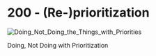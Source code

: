 # 200 - (Re-)prioritization



![Doing_Not_Doing_the_Things_with_Priorities](https://user-images.githubusercontent.com/12828104/140900771-aea7ea85-b2ab-428c-a9dd-5f284882e416.png)

Doing, Not Doing with Prioritization


